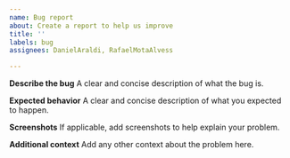 ```yaml
---
name: Bug report
about: Create a report to help us improve
title: ''
labels: bug
assignees: DanielAraldi, RafaelMotaAlvess

---
```


**Describe the bug**
A clear and concise description of what the bug is.

**Expected behavior**
A clear and concise description of what you expected to happen.

**Screenshots**
If applicable, add screenshots to help explain your problem.

**Additional context**
Add any other context about the problem here.
